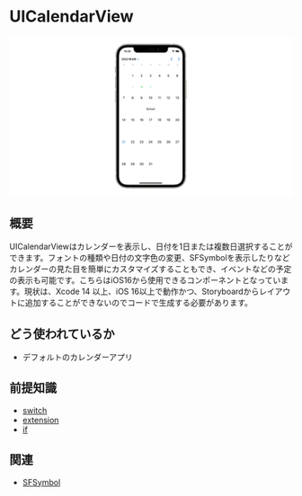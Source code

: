 # UICalendarView
![UICalendarView](UICalendarView.gif)

## 概要
UICalendarViewはカレンダーを表示し、日付を1日または複数日選択することができます。フォントの種類や日付の文字色の変更、SFSymbolを表示したりなどカレンダーの見た目を簡単にカスタマイズすることもでき、イベントなどの予定の表示も可能です。こちらはiOS16から使用できるコンポーネントとなっています。現状は、Xcode 14 以上、iOS 16以上で動作かつ、Storyboardからレイアウトに追加することができないのでコードで生成する必要があります。

## どう使われているか
- デフォルトのカレンダーアプリ

## 前提知識 
- [switch](https://github.com/lifeistech/toybox/tree/main/switch)
- [extension](https://github.com/lifeistech/toybox/tree/main/extension)
- [if](https://github.com/lifeistech/toybox/tree/main/if)

## 関連
- [SFSymbol](https://github.com/lifeistech/toybox/tree/main/SFSymbol)
